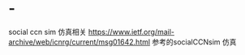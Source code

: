 # -
social ccn sim 仿真相关
https://www.ietf.org/mail-archive/web/icnrg/current/msg01642.html  参考的socialCCNsim  仿真

